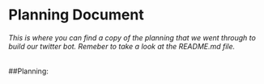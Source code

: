 # Planning Document

###### This is where you can find a copy of the planning that we went through to build our twitter bot. Remeber to take a look at the README.md file.

##Planning:
       